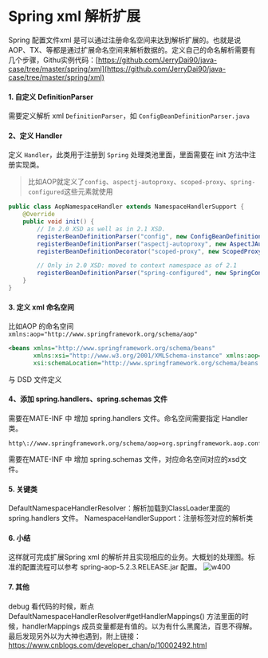 # Spring xml 解析扩展

Spring 配置文件xml 是可以通过注册命名空间来达到解析扩展的。也就是说 AOP、TX、等都是通过扩展命名空间来解析数据的。定义自己的命名解析需要有几个步骤，Githu实例代码：[https://github.com/JerryDai90/java-case/tree/master/spring/xml](https://github.com/JerryDai90/java-case/tree/master/spring/xml)

#### 1. 自定义 DefinitionParser
需要定义解析 xml `DefinitionParser`，如 `ConfigBeanDefinitionParser.java`

#### 2、定义 Handler
定义 `Handler`，此类用于注册到 `Spring` 处理类池里面，里面需要在 init 方法中注册实现类。

> 比如AOP就定义了`config`、`aspectj-autoproxy`、`scoped-proxy`、`spring-configured`这些元素就使用

```java
public class AopNamespaceHandler extends NamespaceHandlerSupport {
	@Override
	public void init() {
		// In 2.0 XSD as well as in 2.1 XSD.
		registerBeanDefinitionParser("config", new ConfigBeanDefinitionParser());
		registerBeanDefinitionParser("aspectj-autoproxy", new AspectJAutoProxyBeanDefinitionParser());
		registerBeanDefinitionDecorator("scoped-proxy", new ScopedProxyBeanDefinitionDecorator());

		// Only in 2.0 XSD: moved to context namespace as of 2.1
		registerBeanDefinitionParser("spring-configured", new SpringConfiguredBeanDefinitionParser());
	}
}
```

#### 3. 定义 xml 命名空间

比如AOP 的命名空间 `xmlns:aop="http://www.springframework.org/schema/aop"`

```xml
<beans xmlns="http://www.springframework.org/schema/beans"
       xmlns:xsi="http://www.w3.org/2001/XMLSchema-instance" xmlns:aop="http://www.springframework.org/schema/aop"
       xsi:schemaLocation="http://www.springframework.org/schema/beans http://www.springframework.org/schema/beans/spring-beans.xsd http://www.springframework.org/schema/aop http://www.springframework.org/schema/aop/spring-aop.xsd">

```
与 DSD 文件定义

#### 4、添加 spring.handlers、spring.schemas 文件
需要在MATE-INF 中 增加 spring.handlers 文件。命名空间需要指定 Handler 类。

```
http\://www.springframework.org/schema/aop=org.springframework.aop.config.AopNamespaceHandler
```
需要在MATE-INF 中 增加 spring.schemas 文件，对应命名空间对应的xsd文件。

#### 5. 关键类
DefaultNamespaceHandlerResolver：解析加载到ClassLoader里面的  spring.handlers 文件。
NamespaceHandlerSupport：注册标签对应的解析类

#### 6. 小结
这样就可完成扩展Spring xml 的解析并且实现相应的业务。大概划的处理图。标准的配置流程可以参考 spring-aop-5.2.3.RELEASE.jar 配置。
![w400](http://img.lsof.fun/2020-05-04-15885707470215.jpg)

#### 7. 其他
debug 看代码的时候，断点DefaultNamespaceHandlerResolver#getHandlerMappings() 方法里面的时候，handlerMappings 成员变量都是有值的。以为有什么黑魔法，百思不得解。最后发现另外以为大神也遇到，附上链接：https://www.cnblogs.com/developer_chan/p/10002492.html


